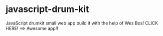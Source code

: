 # javascript-drum-kit
JavaScript drumkit small web app build it with the help of Wes Bos! CLICK HERE! ==>
Awesome app!!
